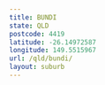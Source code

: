 ```yaml
---
title: BUNDI
state: QLD
postcode: 4419
latitude: -26.14972587
longitude: 149.5515967
url: /qld/bundi/
layout: suburb
---
```

